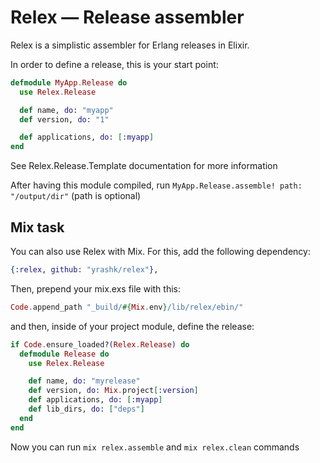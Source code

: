 # Relex — Release assembler

Relex is a simplistic assembler for Erlang releases in Elixir.

In order to define a release, this is your start point:

```elixir
defmodule MyApp.Release do
  use Relex.Release

  def name, do: "myapp"
  def version, do: "1"

  def applications, do: [:myapp]
end
```

See Relex.Release.Template documentation for more information

After having this module compiled, run `MyApp.Release.assemble! path: "/output/dir"` (path is optional)

## Mix task

You can also use Relex with Mix. For this, add the following dependency:

```elixir
{:relex, github: "yrashk/relex"},
```

Then, prepend your mix.exs file with this:

```elixir
Code.append_path "_build/#{Mix.env}/lib/relex/ebin/"
```

and then, inside of your project module, define the release:

```elixir
if Code.ensure_loaded?(Relex.Release) do
  defmodule Release do
    use Relex.Release

    def name, do: "myrelease"
    def version, do: Mix.project[:version]
    def applications, do: [:myapp]
    def lib_dirs, do: ["deps"]
  end
end
```

Now you can run `mix relex.assemble` and `mix relex.clean` commands
